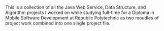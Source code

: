 This is a collection of all the Java Web Service, Data Structure, and Algorithm projects I worked on while studying full-time for a Diploma in Mobile Software Development at Republic Polytechnic as two moudles of project work combined into one single project file.
